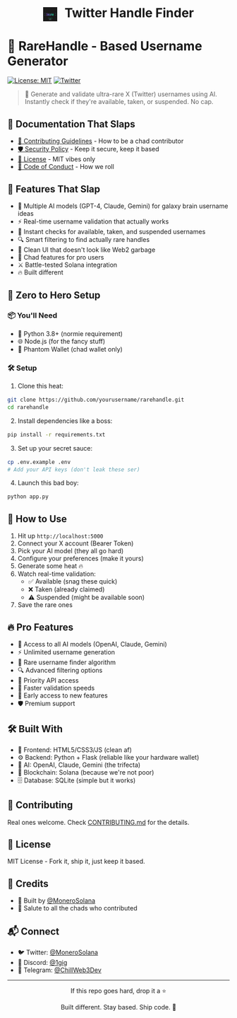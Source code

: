 <div align="center">
    <h1>
        <img src="static/img/twitter.svg" width="32" height="32" style="vertical-align: middle; margin-right: 10px">
        Twitter Handle Finder
    </h1>
</div>

# 🎯 RareHandle - Based Username Generator

[![License: MIT](https://img.shields.io/badge/License-MIT-yellow.svg)](LICENSE)
[![Twitter](https://img.shields.io/twitter/follow/MoneroSolana?style=social)](https://twitter.com/MoneroSolana)

> 🚀 Generate and validate ultra-rare X (Twitter) usernames using AI. Instantly check if they're available, taken, or suspended. No cap.

## 🌟 Documentation That Slaps
- [🤝 Contributing Guidelines](CONTRIBUTING.md) - How to be a chad contributor
- [🛡️ Security Policy](SECURITY.md) - Keep it secure, keep it based
- [📜 License](LICENSE) - MIT vibes only
- [💫 Code of Conduct](CODE_OF_CONDUCT.md) - How we roll

## 🌟 Features That Slap

- 🧠 Multiple AI models (GPT-4, Claude, Gemini) for galaxy brain username ideas
- ⚡ Real-time username validation that actually works
- 🎯 Instant checks for available, taken, and suspended usernames
- 🔍 Smart filtering to find actually rare handles
- 🎨 Clean UI that doesn't look like Web2 garbage
- 💎 Chad features for pro users
- ⚔️ Battle-tested Solana integration
- 🔥 Built different

## 🚀 Zero to Hero Setup

### 📦 You'll Need

- 🐍 Python 3.8+ (normie requirement)
- 🌐 Node.js (for the fancy stuff)
- 👻 Phantom Wallet (chad wallet only)

### 🛠️ Setup

1. Clone this heat:
```bash
git clone https://github.com/yourusername/rarehandle.git
cd rarehandle
```

2. Install dependencies like a boss:
```bash
pip install -r requirements.txt
```

3. Set up your secret sauce:
```bash
cp .env.example .env
# Add your API keys (don't leak these ser)
```

4. Launch this bad boy:
```bash
python app.py
```

## 💫 How to Use

1. Hit up `http://localhost:5000`
2. Connect your X account (Bearer Token)
3. Pick your AI model (they all go hard)
4. Configure your preferences (make it yours)
5. Generate some heat 🔥
6. Watch real-time validation:
   - ✅ Available (snag these quick)
   - ❌ Taken (already claimed)
   - ⚠️ Suspended (might be available soon)
7. Save the rare ones

## 🔥 Pro Features

- 🧠 Access to all AI models (OpenAI, Claude, Gemini)
- ⚡ Unlimited username generation
- 🎯 Rare username finder algorithm
- 🔍 Advanced filtering options
- 💫 Priority API access
- 🚀 Faster validation speeds
- 💎 Early access to new features
- 🛡️ Premium support

## 🛠️ Built With

- 🎨 Frontend: HTML5/CSS3/JS (clean af)
- ⚙️ Backend: Python + Flask (reliable like your hardware wallet)
- 🤖 AI: OpenAI, Claude, Gemini (the trifecta)
- 💎 Blockchain: Solana (because we're not poor)
- 🗄️ Database: SQLite (simple but it works)

## 🤝 Contributing

Real ones welcome. Check [CONTRIBUTING.md](CONTRIBUTING.md) for the details.

## 📜 License

MIT License - Fork it, ship it, just keep it based.

## 🙏 Credits

- 💪 Built by [@MoneroSolana](https://twitter.com/MoneroSolana)
- 🫡 Salute to all the chads who contributed

## 📬 Connect

- 🐦 Twitter: [@MoneroSolana](https://twitter.com/MoneroSolana)
- 💬 Discord: [@1gig](https://discord.com/users/1284887060825509890)
- 📱 Telegram: [@ChillWeb3Dev](https://t.me/ChillWeb3Dev)

---

<p align="center">If this repo goes hard, drop it a ⭐️</p>
<p align="center">Built different. Stay based. Ship code. 🚀</p> 